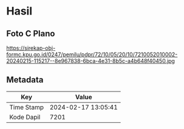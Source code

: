 # Hasil

## Foto C Plano

https://sirekap-obj-formc.kpu.go.id/0247/pemilu/pdpr/72/10/05/20/10/7210052010002-20240215-115217--8e967838-6bca-4e31-8b5c-a4b648f40450.jpg


## Metadata

| Key        | Value               |
| ---------- | ------------------- |
| Time Stamp | 2024-02-17 13:05:41 |
| Kode Dapil | 7201                |



